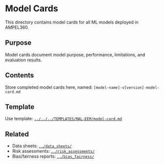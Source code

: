 # Model Cards

This directory contains model cards for all ML models deployed in AMPEL360.

## Purpose

Model cards document model purpose, performance, limitations, and evaluation results.

## Contents

Store completed model cards here, named: `[model-name]-v[version]-model-card.md`

## Template

Use template: [`../../../TEMPLATES/MAL-EEM/model-card.md`](../../../TEMPLATES/MAL-EEM/model-card.md)

## Related

- Data sheets: [`../data_sheets/`](../data_sheets/)
- Risk assessments: [`../risk_assessments/`](../risk_assessments/)
- Bias/fairness reports: [`../bias_fairness/`](../bias_fairness/)
